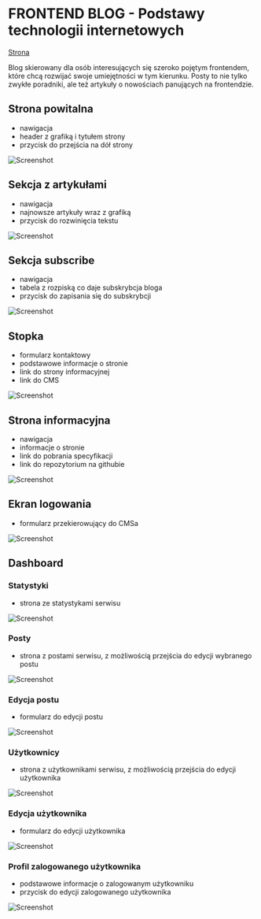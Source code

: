 # FRONTEND BLOG - Podstawy technologii internetowych

[Strona](https://enkooo.github.io/blog-page/)

Blog skierowany dla osób interesujących się szeroko pojętym frontendem, które chcą rozwijać swoje umiejętności w tym kierunku.
Posty to nie tylko zwykłe poradniki, ale też artykuły o nowościach panujących na frontendzie.

## Strona powitalna

-   nawigacja
-   header z grafiką i tytułem strony
-   przycisk do przejścia na dół strony

![Screenshot](https://raw.githubusercontent.com/enkooo/blog-page/main/assets/screenshots/header.png)

## Sekcja z artykułami

-   nawigacja
-   najnowsze artykuły wraz z grafiką
-   przycisk do rozwinięcia tekstu

![Screenshot](https://raw.githubusercontent.com/enkooo/blog-page/main/assets/screenshots/articles.png)

## Sekcja subscribe

-   nawigacja
-   tabela z rozpiską co daje subskrybcja bloga
-   przycisk do zapisania się do subskrybcji

![Screenshot](https://raw.githubusercontent.com/enkooo/blog-page/main/assets/screenshots/subscribe.png)

## Stopka

-   formularz kontaktowy
-   podstawowe informacje o stronie
-   link do strony informacyjnej
-   link do CMS

![Screenshot](https://raw.githubusercontent.com/enkooo/blog-page/main/assets/screenshots/footer.png)

## Strona informacyjna

-   nawigacja
-   informacje o stronie
-   link do pobrania specyfikacji
-   link do repozytorium na githubie

![Screenshot](https://raw.githubusercontent.com/enkooo/blog-page/main/assets/screenshots/details.png)

## Ekran logowania

-   formularz przekierowujący do CMSa

![Screenshot](https://raw.githubusercontent.com/enkooo/blog-page/main/assets/screenshots/login.png)

## Dashboard

### Statystyki

-   strona ze statystykami serwisu

![Screenshot](https://raw.githubusercontent.com/enkooo/blog-page/main/assets/screenshots/statistics.png)

### Posty

-   strona z postami serwisu, z możliwością przejścia do edycji wybranego postu

![Screenshot](https://raw.githubusercontent.com/enkooo/blog-page/main/assets/screenshots/posts.png)

### Edycja postu

-   formularz do edycji postu

![Screenshot](https://raw.githubusercontent.com/enkooo/blog-page/main/assets/screenshots/edit-post.png)

### Użytkownicy

-   strona z użytkownikami serwisu, z możliwością przejścia do edycji użytkownika

![Screenshot](https://raw.githubusercontent.com/enkooo/blog-page/main/assets/screenshots/users.png)

### Edycja użytkownika

-   formularz do edycji użytkownika

![Screenshot](https://raw.githubusercontent.com/enkooo/blog-page/main/assets/screenshots/edit-user.png)

### Profil zalogowanego użytkownika

-   podstawowe informacje o zalogowanym użytkowniku
-   przycisk do edycji zalogowanego użytkownika

![Screenshot](https://raw.githubusercontent.com/enkooo/blog-page/main/assets/screenshots/profile.png)
